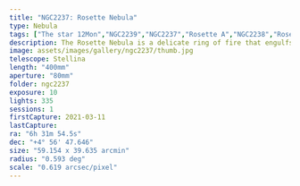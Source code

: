 ```yaml
---
title: "NGC2237: Rosette Nebula"
type: Nebula
tags: ["The star 12Mon","NGC2239","NGC2237","Rosette A","NGC2238","Rosette Nebula","NGC2246","Rosette B"]
description: The Rosette Nebula is a delicate ring of fire that engulfs a cluster of stars forming from its substance.
image: assets/images/gallery/ngc2237/thumb.jpg
telescope: Stellina
length: "400mm"
aperture: "80mm"
folder: ngc2237
exposure: 10
lights: 335
sessions: 1
firstCapture: 2021-03-11 
lastCapture:
ra: "6h 31m 54.5s"
dec: "+4° 56' 47.646"
size: "59.154 x 39.635 arcmin"
radius: "0.593 deg"
scale: "0.619 arcsec/pixel"
---
```


